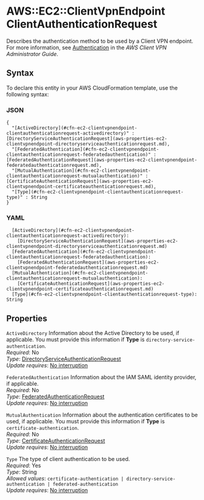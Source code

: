 # AWS::EC2::ClientVpnEndpoint ClientAuthenticationRequest<a name="aws-properties-ec2-clientvpnendpoint-clientauthenticationrequest"></a>

Describes the authentication method to be used by a Client VPN endpoint\. For more information, see [Authentication](https://docs.aws.amazon.com/vpn/latest/clientvpn-admin/authentication-authrization.html#client-authentication) in the *AWS Client VPN Administrator Guide*\.

## Syntax<a name="aws-properties-ec2-clientvpnendpoint-clientauthenticationrequest-syntax"></a>

To declare this entity in your AWS CloudFormation template, use the following syntax:

### JSON<a name="aws-properties-ec2-clientvpnendpoint-clientauthenticationrequest-syntax.json"></a>

```
{
  "[ActiveDirectory](#cfn-ec2-clientvpnendpoint-clientauthenticationrequest-activedirectory)" : [DirectoryServiceAuthenticationRequest](aws-properties-ec2-clientvpnendpoint-directoryserviceauthenticationrequest.md),
  "[FederatedAuthentication](#cfn-ec2-clientvpnendpoint-clientauthenticationrequest-federatedauthentication)" : [FederatedAuthenticationRequest](aws-properties-ec2-clientvpnendpoint-federatedauthenticationrequest.md),
  "[MutualAuthentication](#cfn-ec2-clientvpnendpoint-clientauthenticationrequest-mutualauthentication)" : [CertificateAuthenticationRequest](aws-properties-ec2-clientvpnendpoint-certificateauthenticationrequest.md),
  "[Type](#cfn-ec2-clientvpnendpoint-clientauthenticationrequest-type)" : String
}
```

### YAML<a name="aws-properties-ec2-clientvpnendpoint-clientauthenticationrequest-syntax.yaml"></a>

```
  [ActiveDirectory](#cfn-ec2-clientvpnendpoint-clientauthenticationrequest-activedirectory): 
    [DirectoryServiceAuthenticationRequest](aws-properties-ec2-clientvpnendpoint-directoryserviceauthenticationrequest.md)
  [FederatedAuthentication](#cfn-ec2-clientvpnendpoint-clientauthenticationrequest-federatedauthentication): 
    [FederatedAuthenticationRequest](aws-properties-ec2-clientvpnendpoint-federatedauthenticationrequest.md)
  [MutualAuthentication](#cfn-ec2-clientvpnendpoint-clientauthenticationrequest-mutualauthentication): 
    [CertificateAuthenticationRequest](aws-properties-ec2-clientvpnendpoint-certificateauthenticationrequest.md)
  [Type](#cfn-ec2-clientvpnendpoint-clientauthenticationrequest-type): String
```

## Properties<a name="aws-properties-ec2-clientvpnendpoint-clientauthenticationrequest-properties"></a>

`ActiveDirectory`  <a name="cfn-ec2-clientvpnendpoint-clientauthenticationrequest-activedirectory"></a>
Information about the Active Directory to be used, if applicable\. You must provide this information if **Type** is `directory-service-authentication`\.  
*Required*: No  
*Type*: [DirectoryServiceAuthenticationRequest](aws-properties-ec2-clientvpnendpoint-directoryserviceauthenticationrequest.md)  
*Update requires*: [No interruption](https://docs.aws.amazon.com/AWSCloudFormation/latest/UserGuide/using-cfn-updating-stacks-update-behaviors.html#update-no-interrupt)

`FederatedAuthentication`  <a name="cfn-ec2-clientvpnendpoint-clientauthenticationrequest-federatedauthentication"></a>
Information about the IAM SAML identity provider, if applicable\.  
*Required*: No  
*Type*: [FederatedAuthenticationRequest](aws-properties-ec2-clientvpnendpoint-federatedauthenticationrequest.md)  
*Update requires*: [No interruption](https://docs.aws.amazon.com/AWSCloudFormation/latest/UserGuide/using-cfn-updating-stacks-update-behaviors.html#update-no-interrupt)

`MutualAuthentication`  <a name="cfn-ec2-clientvpnendpoint-clientauthenticationrequest-mutualauthentication"></a>
Information about the authentication certificates to be used, if applicable\. You must provide this information if **Type** is `certificate-authentication`\.  
*Required*: No  
*Type*: [CertificateAuthenticationRequest](aws-properties-ec2-clientvpnendpoint-certificateauthenticationrequest.md)  
*Update requires*: [No interruption](https://docs.aws.amazon.com/AWSCloudFormation/latest/UserGuide/using-cfn-updating-stacks-update-behaviors.html#update-no-interrupt)

`Type`  <a name="cfn-ec2-clientvpnendpoint-clientauthenticationrequest-type"></a>
The type of client authentication to be used\.  
*Required*: Yes  
*Type*: String  
*Allowed values*: `certificate-authentication | directory-service-authentication | federated-authentication`  
*Update requires*: [No interruption](https://docs.aws.amazon.com/AWSCloudFormation/latest/UserGuide/using-cfn-updating-stacks-update-behaviors.html#update-no-interrupt)